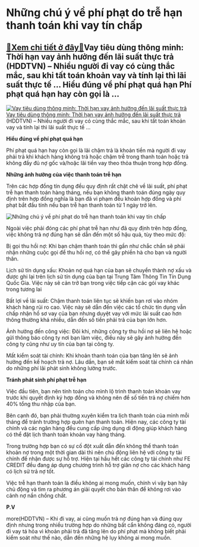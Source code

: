 Những chú ý về phí phạt do trễ hạn thanh toán khi vay tín chấp
==============================================================

[:gift:Xem chi tiết ở đây:gift:](https://hddtvn.com/nhung-chu-y-ve-phi-phat-do-tre-han-thanh-toan-khi-vay-tin-chap/)Vay tiêu dùng thông minh: Thời hạn vay ảnh hưởng đến lãi suất thực trả (HDDTVN) – Nhiều người đi vay có cùng thắc mắc, sau khi tất toán khoản vay và tính lại thì lãi suất thực tế … Hiểu đúng về phí phạt quá hạn Phí phạt quá hạn hay còn gọi là …
----------------------------------------------------------------------------------------------------------------------------------------------------------------------------------------------------------------------------------------------------





[![Vay tiêu dùng thông minh: Thời hạn vay ảnh hưởng đến lãi suất thực trả](https://haiquanonline.com.vn/stores/news_dataimages/bacnv/092020/03/14/croped/thumbnail/0848_lai_suYt.jpg?rt=20200916175615 "Vay tiêu dùng thông minh: Thời hạn vay ảnh hưởng đến lãi suất thực trả")](https://haiquanonline.com.vn/vay-tieu-dung-thong-minh-thoi-han-vay-anh-huong-den-lai-suat-thuc-tra-132887.html "Vay tiêu dùng thông minh: Thời hạn vay ảnh hưởng đến lãi suất thực trả") 
[Vay tiêu dùng thông minh: Thời hạn vay ảnh hưởng đến lãi suất thực trả](https://haiquanonline.com.vn/vay-tieu-dung-thong-minh-thoi-han-vay-anh-huong-den-lai-suat-thuc-tra-132887.html "Vay tiêu dùng thông minh: Thời hạn vay ảnh hưởng đến lãi suất thực trả") 
(HDDTVN) – Nhiều người đi vay có cùng thắc mắc, sau khi tất toán khoản vay và tính lại thì lãi suất thực tế …






**Hiểu đúng về phí phạt quá hạn**


Phí phạt quá hạn hay còn gọi là lãi chậm trả là khoản tiền mà người đi vay phải trả khi khách hàng không trả hoặc chậm trễ trong thanh toán hoặc trả không đầy đủ nợ gốc và/hoặc lãi tiền vay theo thỏa thuận trong hợp đồng.


**Những ảnh hưởng của việc thanh toán trễ hạn**


Trên các hợp đồng tín dụng đều quy định rất chặt chẽ về lãi suất, phí phạt trễ hạn thanh toán hàng tháng, nếu bạn không thanh toán đúng ngày quy định trên hợp đồng nghĩa là bạn đã vi phạm đều khoản hợp đồng và phí phạt bắt đầu tính nếu bạn trễ hạn thanh toán từ 1 ngày trở lên.





![Những chú ý về phí phạt do trễ hạn thanh toán khi vay tín chấp](https://haiquanonline.com.vn/stores/news_dataimages/bacnv/092020/16/16/in_article/2155_IMG_4343.jpg?rt=20200916175615 "Những chú ý về phí phạt do trễ hạn thanh toán khi vay tín chấp")



Ngoài việc phải đóng các phí phạt trễ hạn như đã quy định trên hợp đồng, việc không trả nợ đúng hạn sẽ dẫn đến một số hậu quả, tùy theo mức độ:


Bị gọi thu hồi nợ: Khi bạn chậm thanh toán thì gần như chắc chắn sẽ phải nhận những cuộc gọi để thu hồi nợ, có thể gây phiền hà cho bạn và người thân.


Lịch sử tín dụng xấu: Khoản nợ quá hạn của bạn sẽ chuyển thành nợ xấu và được ghi lại trên lịch sử tín dụng của bạn tại Trung Tâm Thông Tin Tín Dụng Quốc Gia. Việc này sẽ cản trở bạn trong việc tiếp cận các gói vay khác trong tương lai


Bất lợi về lãi suất: Chậm thanh toán liên tục sẽ khiến bạn rơi vào nhóm khách hàng rủi ro cao. Việc này sẽ dẫn đến việc các tổ chức tín dụng vẫn chấp nhận hồ sơ vay của bạn nhưng duyệt vay với mức lãi suất cao hơn thông thường khá nhiều, dẫn đến số tiền phải trả của bạn lớn hơn.


Ảnh hưởng đến công việc: Đôi khi, những công ty thu hồi nợ sẽ liên hệ hoặc gửi thông báo công ty nơi bạn làm việc, điều này sẽ gây ảnh hưởng đến công ty cũng như uy tín của bạn tại công ty.


Mất kiểm soát tài chính: Khi khoản thanh toán của bạn tăng lên sẽ ảnh hưởng đến kế hoạch trả nợ. Lâu dần, bạn sẽ mất kiểm soát tài chính cá nhân do những phí lãi phát sinh không lường trước.


**Tránh phát sinh phí phạt trễ hạn**


Việc đầu tiên, bạn nên tính toán cho mình lộ trình thanh toán khoản vay trước khi quyết định ký hợp đồng và không nên để số tiền trả nợ chiếm hơn 40% tổng thu nhập của bạn.


Bên cạnh đó, bạn phải thường xuyên kiểm tra lịch thanh toán của mình mỗi tháng để tránh trường hợp quên hạn thanh toán. Hiện nay, các công ty tài chính và các ngân hàng đều cung cấp ứng dụng di động giúp khách hàng có thể đặt lịch thanh toán khoản vay hàng tháng.


Trong trường hợp bạn có sự cố đột xuất dẫn đến không thể thanh toán khoản nợ trong một thời gian dài thì nên chủ động liên hệ với công ty tài chính để nhận được sự hỗ trợ. Hiện tại hầu hết các công ty tài chính như FE CREDIT đều đang áp dụng chương trình hỗ trợ giãn nợ cho các khách hàng có lịch sử trả nợ tốt.


Việc trễ hạn thanh toán là điều không ai mong muốn, chính vì vậy bạn hãy chủ động và tìm ra phương án giải quyết cho bản thân để không rơi vào cảnh nợ nần chồng chất.




**P.V**



more(HDDTVN) – Khi đi vay, ai cũng muốn trả nợ đúng hạn và đúng quy định nhưng trong nhiều trường hợp do những bất cẩn không đáng có, người đi vay tá hỏa vì khoản phải trả đã tăng lên do phí phạt mà không biết phải kiểm soát như thế nào, dẫn đến những hệ lụy không ai mong muốn.

